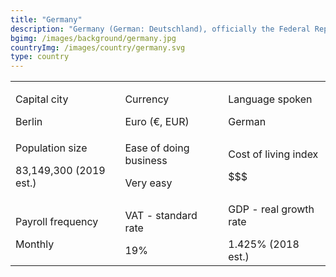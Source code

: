 ```yaml
---
title: "Germany"
description: "Germany (German: Deutschland), officially the Federal Republic of Germany (German: Bundesrepublik Deutschland), is a country in Central and Western Europe. Germany is a great power with a strong economy; it has the largest economy in Europe, the world's fourth-largest economy by nominal GDP, and the fifth-largest by PPP. As a global leader in several industrial and technological sectors, it is both the world's third-largest exporter and importer of goods."
bgimg: /images/background/germany.jpg
countryImg: /images/country/germany.svg
type: country
---
```


<div class='section'>
<div class='small table-wrapper'>

|                                               |                                        |                                                  |
| --------------------------------------------- | -------------------------------------- | ------------------------------------------------ |
| <p>Capital city</p>Berlin                     | <p>Currency</p>Euro (€, EUR)           | <p>Language spoken</p>German                     |
| <p> Population size</p>83,149,300 (2019 est.) | <p>Ease of doing business</p>Very easy | <p>Cost of living index</p>$$$                   |
| <p>Payroll frequency</p>Monthly               | <p>VAT - standard rate</p>19%          | <p >GDP - real growth rate</p>1.425% (2018 est.) |

</div>
</div>
